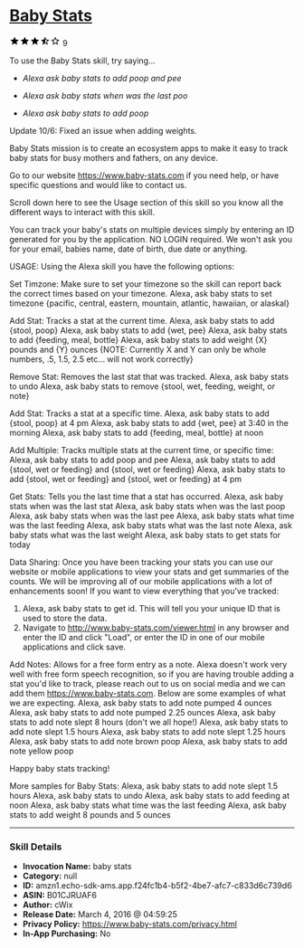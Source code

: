 # [Baby Stats](http://alexa.amazon.com/#skills/amzn1.echo-sdk-ams.app.f24fc1b4-b5f2-4be7-afc7-c833d6c739d6)
![3.7 stars](../../images/ic_star_black_18dp_1x.png)![3.7 stars](../../images/ic_star_black_18dp_1x.png)![3.7 stars](../../images/ic_star_black_18dp_1x.png)![3.7 stars](../../images/ic_star_half_black_18dp_1x.png)![3.7 stars](../../images/ic_star_border_black_18dp_1x.png) 9

To use the Baby Stats skill, try saying...

* *Alexa ask baby stats to add poop and pee*

* *Alexa ask baby stats when was the last poo*

* *Alexa ask baby stats to add poop*

Update 10/6: Fixed an issue when adding weights.

Baby Stats mission is to create an ecosystem apps to make it easy to track baby stats for busy mothers and fathers, on any device.

Go to our website https://www.baby-stats.com if you need help, or have specific questions and would like to contact us. 

Scroll down here to see the Usage section of this skill so you know all the different ways to interact with this skill.

You can track your baby's stats on multiple devices simply by entering an ID generated for you by the application. NO LOGIN required. We won't ask you for your email, babies name, date of birth, due date or anything.

USAGE:
Using the Alexa skill you have the following options:

Set Timzone: Make sure to set your timezone so the skill can report back the correct times based on your timezone.
Alexa, ask baby stats to set timezone {pacific, central, eastern, mountain, atlantic, hawaiian, or alaskal}

Add Stat: Tracks a stat at the current time.
Alexa, ask baby stats to add {stool, poop}
Alexa, ask baby stats to add {wet, pee}
Alexa, ask baby stats to add {feeding, meal, bottle}
Alexa, ask baby stats to add weight {X} pounds and {Y} ounces {NOTE: Currently X and Y can only be whole numbers, .5, 1.5, 2.5 etc... will not work correctly}

Remove Stat: Removes the last stat that was tracked.
Alexa, ask baby stats to undo
Alexa, ask baby stats to remove {stool, wet, feeding, weight, or note}

Add Stat: Tracks a stat at a specific time.
Alexa, ask baby stats to add {stool, poop} at 4 pm
Alexa, ask baby stats to add {wet, pee} at 3:40 in the morning
Alexa, ask baby stats to add {feeding, meal, bottle} at noon

Add Multiple: Tracks multiple stats at the current time, or specific time:
Alexa, ask baby stats to add poop and pee
Alexa, ask baby stats to add {stool, wet or feeding} and {stool, wet or feeding} 
Alexa, ask baby stats to add {stool, wet or feeding} and {stool, wet or feeding} at 4 pm

Get Stats: Tells you the last time that a stat has occurred.
Alexa, ask baby stats when was the last stat
Alexa, ask baby stats when was the last poop
Alexa, ask baby stats when was the last pee
Alexa, ask baby stats what time was the last feeding
Alexa, ask baby stats what was the last note
Alexa, ask baby stats what was the last weight
Alexa, ask baby stats to get stats for today

Data Sharing: Once you have been tracking your stats you can use our website or mobile applications to view your stats and get summaries of the counts. We will be improving all of our mobile applications with a lot of enhancements soon!
If you want to view everything that you've tracked:
1. Alexa, ask baby stats to get id. This will tell you your unique ID that is used to store the data.
2. Navigate to http://www.baby-stats.com/viewer.html in any browser and enter the ID and click "Load", or enter the ID in one of our mobile applications and click save.

Add Notes: Allows for a free form entry as a note. Alexa doesn't work very well with free form speech recognition, so if you are having trouble adding a stat you'd like to track, please reach out to us on social media and we can add them https://www.baby-stats.com. Below are some examples of what we are expecting.
Alexa, ask baby stats to add note pumped 4 ounces
Alexa, ask baby stats to add note pumped 2.25 ounces
Alexa, ask baby stats to add note slept 8 hours (don't we all hope!)
Alexa, ask baby stats to add note slept 1.5 hours
Alexa, ask baby stats to add note slept 1.25 hours
Alexa, ask baby stats to add note brown poop
Alexa, ask baby stats to add note yellow poop

Happy baby stats tracking!

More samples for Baby Stats:
Alexa, ask baby stats to add note slept 1.5 hours
Alexa, ask baby stats to undo
Alexa, ask baby stats to add feeding at noon
Alexa, ask baby stats what time was the last feeding
Alexa, ask baby stats to add weight 8 pounds and 5 ounces

***

### Skill Details

* **Invocation Name:** baby stats
* **Category:** null
* **ID:** amzn1.echo-sdk-ams.app.f24fc1b4-b5f2-4be7-afc7-c833d6c739d6
* **ASIN:** B01CJRUAF6
* **Author:** cWix
* **Release Date:** March 4, 2016 @ 04:59:25
* **Privacy Policy:** https://www.baby-stats.com/privacy.html
* **In-App Purchasing:** No
